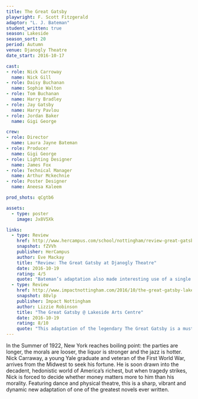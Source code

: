 ```yaml
---
title: The Great Gatsby
playwright: F. Scott Fitzgerald
adaptor: "L. J. Bateman"
student_written: true
season: Lakeside
season_sort: 20
period: Autumn
venue: Djanogly Theatre
date_start: 2016-10-17

cast:
- role: Nick Carroway
  name: Nick Gill
- role: Daisy Buchanan
  name: Sophie Walton
- role: Tom Buchanan
  name: Harry Bradley
- role: Jay Gatsby
  name: Harry Pavlou
- role: Jordan Baker
  name: Gigi George

crew:
- role: Director
  name: Laura Jayne Bateman
- role: Producer
  name: Gigi George
- role: Lighting Designer
  name: James Fox
- role: Technical Manager
  name: Arthur Mckechnie
- role: Poster Designer
  name: Aneesa Kaleem

prod_shots: qCgtb6

assets:
  - type: poster
    image: Jx8V5Xk

links:
  - type: Review
    href: http://www.hercampus.com/school/nottingham/review-great-gatsby-djanogly-theatre
    snapshot: fZVVh
    publisher: HerCampus
    author: Eve Mackay
    title: "Review: The Great Gatsby at Djanogly Theatre"
    date: 2016-10-19
    rating: 4/5
    quote: "Bateman’s adaptation also made interesting use of a single white screen behind which actors were cast in silhouette, a technique that was really effective in showing two scenes simultaneously and creating a sense of history in the play. "
  - type: Review
    href: http://www.impactnottingham.com/2016/10/the-great-gatsby-lakeside-arts-centre/
    snapshot: 88vlp
    publisher: Impact Nottingham
    author: Lizzie Robinson
    title: "The Great Gatsby @ Lakeside Arts Centre"
    date: 2016-10-19
    rating: 8/10
    quote: "This adaptation of the legendary The Great Gatsby is a must see for any Fitzgerald fans out there, and this play can only make you love the novel even more! "
---
```


In the Summer of 1922, New York reaches boiling point: the parties are longer, the morals are looser, the liquor is stronger and the jazz is hotter. Nick Carraway, a young Yale graduate and veteran of the First World War, arrives from the Midwest to seek his fortune. He is soon drawn into the decadent, hedonistic world of America’s richest, but when tragedy strikes, Nick is forced to decide whether money matters more to him than his morality. Featuring dance and physical theatre, this is a sharp, vibrant and dynamic new adaptation of one of the greatest novels ever written.


